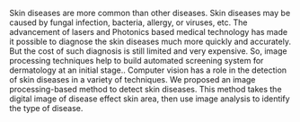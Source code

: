 Skin diseases are more common than other diseases. Skin diseases may be caused by fungal infection, bacteria, allergy, or viruses, etc. The advancement of lasers and Photonics based medical technology has made it possible to diagnose the skin diseases much more quickly and accurately. But the cost of such diagnosis is still limited and very expensive. So, image processing techniques help to build automated screening system for dermatology at an initial stage.. Computer vision has a role in the detection of skin diseases in a variety of techniques. We proposed an image processing-based method to detect skin diseases. This method takes the digital image of disease effect skin area, then use image analysis to identify the type of disease.


